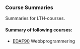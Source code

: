 ### Course Summaries
Summaries for LTH-courses.

#### Summary of following courses:

* [EDAF90](http://cs.lth.se/edaf90/) Webbprogrammering

